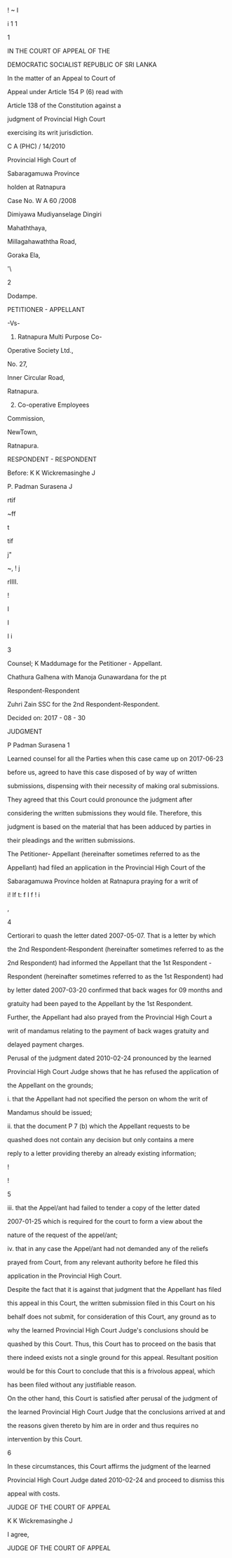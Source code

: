 ! ~ I

i 1 1

1

IN THE COURT OF APPEAL OF THE

DEMOCRATIC SOCIALIST REPUBLIC OF SRI LANKA

In the matter of an Appeal to Court of

Appeal under Article 154 P (6) read with

Article 138 of the Constitution against a

judgment of Provincial High Court

exercising its writ jurisdiction.

C A (PHC) / 14/2010

Provincial High Court of

Sabaragamuwa Province

holden at Ratnapura

Case No. W A 60 /2008

Dimiyawa Mudiyanselage Dingiri

Mahaththaya,

Millagahawaththa Road,

Goraka Ela,

'\

2

Dodampe.

PETITIONER - APPELLANT

-Vs-

1. Ratnapura Multi Purpose Co-

Operative Society Ltd.,

No. 27,

Inner Circular Road,

Ratnapura.

2. Co-operative Employees

Commission,

NewTown,

Ratnapura.

RESPONDENT - RESPONDENT

Before: K K Wickremasinghe J

P. Padman Surasena J

rtif

~ff

t

tif

j"

~, ! j

rIIII.

!

I

I

I i

3

Counsel; K Maddumage for the Petitioner - Appellant.

Chathura Galhena with Manoja Gunawardana for the pt

Respondent-Respondent

Zuhri Zain SSC for the 2nd Respondent-Respondent.

Decided on: 2017 - 08 - 30

JUDGMENT

P Padman Surasena 1

Learned counsel for all the Parties when this case came up on 2017-06-23

before us, agreed to have this case disposed of by way of written

submissions, dispensing with their necessity of making oral submissions.

They agreed that this Court could pronounce the judgment after

considering the written submissions they would file. Therefore, this

judgment is based on the material that has been adduced by parties in

their pleadings and the written submissions.

The Petitioner- Appellant (hereinafter sometimes referred to as the

Appellant) had filed an application in the Provincial High Court of the

Sabaragamuwa Province holden at Ratnapura praying for a writ of

i! If t: f I f ! i

,

4

Certiorari to quash the letter dated 2007-05-07. That is a letter by which

the 2nd Respondent-Respondent (hereinafter sometimes referred to as the

2nd Respondent) had informed the Appellant that the 1st Respondent -

Respondent (hereinafter sometimes referred to as the 1st Respondent) had

by letter dated 2007-03-20 confirmed that back wages for 09 months and

gratuity had been payed to the Appellant by the 1st Respondent.

Further, the Appellant had also prayed from the Provincial High Court a

writ of mandamus relating to the payment of back wages gratuity and

delayed payment charges.

Perusal of the judgment dated 2010-02-24 pronounced by the learned

Provincial High Court Judge shows that he has refused the application of

the Appellant on the grounds;

i. that the Appellant had not specified the person on whom the writ of

Mandamus should be issued;

ii. that the document P 7 (b) which the Appellant requests to be

quashed does not contain any decision but only contains a mere

reply to a letter providing thereby an already existing information;

!

!

5

iii. that the Appel/ant had failed to tender a copy of the letter dated

2007-01-25 which is required for the court to form a view about the

nature of the request of the appel/ant;

iv. that in any case the Appel/ant had not demanded any of the reliefs

prayed from Court, from any relevant authority before he filed this

application in the Provincial High Court.

Despite the fact that it is against that judgment that the Appellant has filed

this appeal in this Court, the written submission filed in this Court on his

behalf does not submit, for consideration of this Court, any ground as to

why the learned Provincial High Court Judge's conclusions should be

quashed by this Court. Thus, this Court has to proceed on the basis that

there indeed exists not a single ground for this appeal. Resultant position

would be for this Court to conclude that this is a frivolous appeal, which

has been filed without any justifiable reason.

On the other hand, this Court is satisfied after perusal of the judgment of

the learned Provincial High Court Judge that the conclusions arrived at and

the reasons given thereto by him are in order and thus requires no

intervention by this Court.

6

In these circumstances, this Court affirms the judgment of the learned

Provincial High Court Judge dated 2010-02-24 and proceed to dismiss this

appeal with costs.

JUDGE OF THE COURT OF APPEAL

K K Wickremasinghe J

I agree,

JUDGE OF THE COURT OF APPEAL